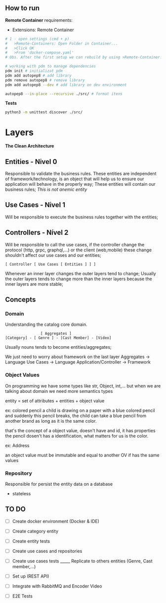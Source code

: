 ## How to run

**Remote Container**
requirements:
- Extensions: Remote Container

```bash
# 1 - open settings (cmd + p)
#   >Remote-Containers: Open Folder in Container...
#   >Click OK
#   >From 'docker-compose.yaml'
# Obs. After the first setup we can rebuild by using >Remote-Container: Rebuild and Reopen in Container

# working with pdm to manage dependencies
pdm init # initializat pdm
pdm add autopep8 # add library
pdm remove autopep8 # remove library
pdm add autopep8 --dev # add library on dev environment

autopep8 --in-place --recursive ./src/ # format itens

```

**Tests**
```bash
python3 -m unittest discover ./src/
```

# Layers
**The Clean Architecture**

## Entities - Nivel 0
Responsible to validate the business rules.
These entities are independent of framework/technology, is an object that will help us to ensure our application will behave in the properly way;
These entities will contain our business rules;
*This is not anemic entity*

## Use Cases - Nivel 1
Will be responsible to execute the business rules together with the entities;

## Controllers - Nível 2
Will be responsible to call the use cases, if the controller change the protocol (http, grpc, graphql,...) or the client (web,mobile) these change shouldn't affect our use cases and our entities;

```
[ Controller [ Use Cases [ Entities ] ] ]
```

Whenever an inner layer changes the outer layers tend to change;
Usually the outer layers tends to change more than the inner layers because the inner layers are more stable;

## Concepts
### Domain
Understanding the catalog core domain.

```
                [ Aggregates ]   
[Category] - [ Genre ] - [Cast Member] - [Video]
```

Usually nouns tends to become entities/aggregates;

We just need to worry about framework on the last layer
Aggregates -> Language
Use Cases -> Language
Application/Controller -> Framework


### Object Values
On programming we have some types like str, Object, int,...
but when we are talking about domain we need more semantics types

entity = set of attributes + entities + object value

ex: colored pencil
a child is drawing on a paper with a blue colored pencil
and suddenly this pencil breaks, the child can take a blue
pencil from another brand as long as it is the same color.

that's the concept of a object value, doesn't have and id, it has properties
the pencil dosen't has a identification, what matters for us is the color.

ex: Address

an object value must be immutable and equal to another OV if has the same values

### Repository
Responsible for persist the entity data on a database
- stateless


## TO DO
- [ ] Create docker environment (Docker & IDE)
- [ ] Create category entity
- [ ] Create entity tests
- [ ] Create use cases and repositories
- [ ] Create use cases tests
_____ Replicate to others entities (Genre, Cast member,...)


- [ ] Set up (REST API)
- [ ] Integrate with RabbitMQ and Encoder Video
- [ ] E2E Tests